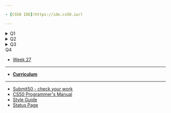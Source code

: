 ```yaml
---

- [CS50 IDE](https://ide.cs50.io/)

---
```


<details>
    <summary>Q1</summary>
    <ul>
        <li><a href="https://candib80.github.io/ap/weeks/week0/">Week 0</a></li>
        <li><a href="https://candib80.github.io/ap/weeks/week1/">Week 1</a></li>
        <li><a href="https://candib80.github.io/ap/weeks/week2/">Week 2</a></li>
        <li><a href="https://candib80.github.io/ap/weeks/week3/">Week 3</a></li>
        <li><a href="https://candib80.github.io/ap/weeks/week4/">Week 4</a></li>
        <li><a href="https://candib80.github.io/ap/weeks/week5/">Week 5</a></li>
        <li><a href="https://candib80.github.io/ap/weeks/week6/">Week 6</a></li>
    </ul>
</details>

<details>
    <summary>Q2</summary>
    <ul>
        <li><a href="https://candib80.github.io/ap/weeks/week7/">Week 7</a></li>
        <li><a href="https://candib80.github.io/ap/weeks/week8/">Week 8</a></li>
        <li><a href="https://candib80.github.io/ap/weeks/week9/">Week 9</a></li>
        <li><a href="https://candib80.github.io/ap/weeks/week10/">Week 10</a></li>
        <li><a href="https://candib80.github.io/ap/weeks/week11/">Week 11</a></li>
        <li><a href="https://candib80.github.io/ap/weeks/week12/">Week 12</a></li>
        <li><a href="https://candib80.github.io/ap/weeks/week13/">Week 13</a></li>
        <li><a href="https://candib80.github.io/ap/weeks/week14/">Week 14</a></li>
        <li><a href="https://candib80.github.io/ap/weeks/week15/">Week 15</a></li>
    </ul>
</details>

<details>
    <summary>Q3</summary>
    <ul>
        <li><a href="https://candib80.github.io/ap/weeks/week16/">Week 16</a></li>
        <li><a href="https://candib80.github.io/ap/weeks/week17/">Week 17</a></li>
        <li><a href="https://candib80.github.io/ap/weeks/week18/">Week 18</a></li>
        <li><a href="https://candib80.github.io/ap/weeks/week19/">Week 19</a></li>
        <li><a href="https://candib80.github.io/ap/weeks/week20/">Week 20</a></li>
        <li><a href="https://candib80.github.io/ap/weeks/week21/">Week 21</a></li>
        <li><a href="https://candib80.github.io/ap/weeks/week22/">Week 22</a></li>
        <li><a href="https://candib80.github.io/ap/weeks/week23/">Week 23</a></li>
        <li><a href="https://candib80.github.io/ap/weeks/week24/">Week 24</a></li>
        <li><a href="https://candib80.github.io/ap/weeks/week25/">Week 25</a></li>
        <li><a href="https://candib80.github.io/ap/weeks/week26/">Week 26</a></li>
    </ul>
</details>
        

<summary>Q4</summary>
<ul>
    <li><a href="https://candib80.github.io/ap/weeks/week27/">Week 27</a></li>
    <!-- <li><a href="https://candib80.github.io/ap/weeks/week28/">Week 28</a></li>
    <li><a href="https://candib80.github.io/ap/weeks/week29/">Week 29</a></li>
    <li><a href="https://candib80.github.io/ap/weeks/week30/">Week 30</a></li>
    <li><a href="https://candib80.github.io/ap/weeks/week31/">Week 31</a></li>
    <li><a href="https://candib80.github.io/ap/weeks/week32/">Week 32</a></li>
    <li><a href="https://candib80.github.io/ap/weeks/week33/">Week 33</a></li>
    <li><a href="https://candib80.github.io/ap/weeks/week34/">Week 34</a></li> -->
</ul>



<!-- ***

[**Summer 2020**](/ap/curriculum/summer-assignment) -->

---

<!-- * [**Online Book**](https://k12.cengage.com/portal/Account/LogOn?DistrictLoginCode=BMT7) -->

- [**Curriculum**](/ap/curriculum)
<!-- - [**Digital Portfolio**](/ap/curriculum/digital_portfolio) -->

---

- <a href="https://submit.cs50.io" target="_blank">Submit50 - check your work</a>
  <!-- * [Tools](/ap/tools) -->
  <!-- * [Syllabus](/ap/syllabus) -->
- [CS50 Programmer's Manual](https://man.cs50.io/)
- <a href="https://cs50.readthedocs.io/style/c/" target="_blank">Style Guide</a>
- <a href="https://cs50.statuspage.io/" target="_blank">Status Page</a>
